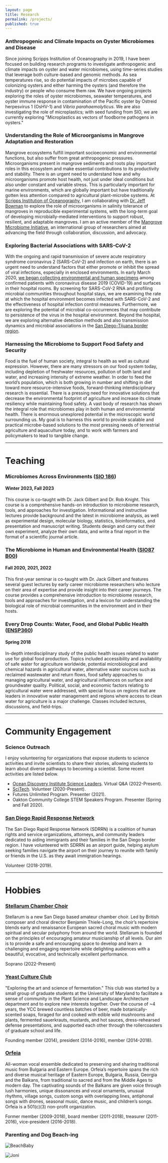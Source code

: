 ```yaml
---
layout: page
title: Research
permalink: /projects/
published: true
---
```



### Anthropogenic and Climate Impacts on Oyster Microbiomes and Disease 

Since joining Scripps Institution of Oceanography in 2019, I have been focused on building research programs to investigate anthropogenic and climate impacts on oyster and water microbiomes, using time-series studies that leverage both culture-based and genomic methods. As sea temperatures rise, so do potential impacts of microbes capable of colonizing oysters and either harming the oysters (and therefore the industry) or people who consume them raw. We have ongoing projects exploring the roles of oyster microbiomes, seawater temperatures, and oyster immune response in contamination of the Pacific oyster by Ostreid herpesvirus 1 (OsHV-1) and _Vibrio parahaemolyticus_. We are also investigating the role of microplastics; with seed funding from SIO, we are currently exploring "Microplastics as vectors of foodborne pathogens in oysters."

### Understanding the Role of Microorganisms in Mangrove Adaptation and Restoration

Mangrove ecosystems fulfill important socioeconomic and environmental functions, but also suffer from great anthropogenic pressures. Microorganisms present in mangrove sediments and roots play important roles in this ecosystem and make essential contributions to its productivity and stability. There is an urgent need to understand how and why microorganisms promote host health, not just under ideal conditions but also under constant and variable stress. This is particularly important for marine environments, which are globally important but have traditionally gotten less attention compared to agricultural plant-microbe systems. At [Scripps Institution of Oceanography](https://scripps.ucsd.edu/), I am collaborating with [Dr. Jeff Bowman](https://www.polarmicrobes.org/) to explore the role of microorganisms in salinity tolerance of mangroves in reproducible experimental systems, with the long-term goal of developing microbially-mediated interventions to support robust, resilient, and adaptable mangroves. I am an active member of the [Mangrove Microbiome Initiative](http://bmmo.microbe.net/mangrove-microbiome-initiative-mmi/), an international group of researchers aimed at advancing the field through collaboration, discussion, and advocacy.   

### Exploring Bacterial Associations with SARS-CoV-2

With the ongoing and rapid transmission of severe acute respiratory syndrome coronavirus 2 (SARS-CoV-2) and infection on earth, there is an urgent need to understand factors that either promote or inhibit the spread of viral infections, especially in enclosed environments. In early March 2020, [we began collecting environmental and human specimens](https://www.biotechniques.com/coronavirus-news/opinion_refocusing-our-microbiome-lab-for-sars-cov-2-research/) among confirmed patients with coronavirus disease 2019 (COVID-19) and surfaces in their hospital rooms. By screening for SARS-CoV-2 RNA and profiling microbial communities throughout hospital stays, we are examining the rate at which the hospital environment becomes infected with SARS-CoV-2 and the effectiveness of hospital infection control measures. Furthermore, we are exploring the potential of microbial co-occurrences that may contribute to persistence of the virus in the hospital environment. Beyond the hospital, we are exploring alternative detection methods and also transmission dynamics and microbial associations in the [San Diego-Tijuana border region](https://ucsdnews.ucsd.edu/pressrelease/a-cross-border-approach-to-tackling-covid-19).

### Harnessing the Microbiome to Support Food Safety and Security

Food is the fuel of human society, integral to health as well as cultural expression. However, there are many stressors on our food system today, including depletion of freshwater resources, pollution of both land and water, and increasing intensity of extreme weather. In order to feed the world’s population, which is both growing in number and shifting in diet toward more resource-intensive foods, forward-thinking interdisciplinary research is essential. There is a pressing need for innovative solutions that decrease the environmental footprint of agriculture and increase its climate resiliency while maintaining food safety. A vast body of research has shown the integral role that microbiomes play in both human and environmental health. There is enormous unexplored potential in the microscopic world surrounding us. My goal is to harness this world to provide scalable and practical microbe-based solutions to the most pressing needs of terrestrial agriculture and aquaculture today, and to work with farmers and policymakers to lead to tangible change.


***

# Teaching

### Microbiomes Across Environments ([SIO 186](https://catalog.ucsd.edu/courses/SIO.html))
#### Winter 2023, Fall 2023

This course is co-taught with Dr. Jack Gilbert and Dr. Rob Knight. This course is a comprehensive hands-on introduction to microbiome research, tools, and approaches for investigation. Informational and instructive lectures provide background and the latest in microbiome analysis, as well as experimental design, molecular biology, statistics, bioinformatics, and presentation and manuscript writing. Students design and carry out their own experiment, analyze their own data, and write a final report in the format of a scientific journal article.

### The Microbiome in Human and Environmental Health ([SIO87 B00](https://catalog.ucsd.edu/courses/SIO.html))
#### Fall 2020, 2021, 2022

This first-year seminar is co-taught with Dr. Jack Gilbert and features several guest lectures by early career microbiome researchers who lecture on their area of expertise and provide insight into their career journeys. The course provides a comprehensive introduction to microbiome research, tools and approaches for investigation, and a lexicon for understanding the biological role of microbial communities in the environment and in their hosts.

### Every Drop Counts: Water, Food, and Global Public Health ([ENSP360](https://ntst.umd.edu/soc/201801/ENSP/ENSP360))
#### Spring 2018

In-depth interdisciplinary study of the public health issues related to water use for global food production. Topics included accessibility and availability of safe water for agriculture worldwide, potential microbiological and chemical hazards in agricultural water, alternative water sources such as reclaimed wastewater and return flows, food safety approaches to managing agricultural water, and agricultural influences on surface and groundwater quality. Political, social, and economic factors relating to agricultural water were addressed, with special focus on regions that are leaders in innovative water management and regions where access to clean water for agriculture is a major challenge. Classes included lectures, discussions, and field-trips.

***

# Community Engagement

### Science Outreach

I enjoy volunteering for organizations that expose students to science activities and invite scientists to share their stories, allowing students to learn about diverse pathways to becoming a scientist. Some recent activities are listed below.

* [Ocean Discovery Institute Science Leaders](https://oceandiscoveryinstitute.org/science-leader-student-connection/). Virtual Q&A (2022-Present).
* [SciTech](https://www.fleetscience.org/scitech). Volunteer (2020-Present).
* Futures Unlimited Program. Presenter (2021).
* Oakton Community College STEM Speakers Program. Presenter (Spring and Fall 2020).

### [San Diego Rapid Response Network](http://www.rapidresponsesd.org/)

The San Diego Rapid Response Network (SDRRN) is a coalition of human rights and service organizations, attorneys, and community leaders dedicated to aiding immigrants and their families in the San Diego border region. I have volunteered with SDRRN as an airport guide, helping asylum seeking families navigate the airport on their journey to reunite with family or friends in the U.S. as they await immigration hearings.

Volunteer (2018-2019).

***

# Hobbies

### [Stellarum Chamber Choir](https://www.stellarumchoir.com/)

Stellarum is a new San Diego based amateur chamber choir. Led by British composer and choral director Benjamin Thiele-Long, the choir’s repertoire blends early and renaissance European sacred choral music with modern spiritual and secular polyphony from around the world. Stellarum is founded on the principles of encouraging amateur musicianship of all levels. Our aim is to provide a safe and encouraging space to develop and learn a challenging and engaging repertoire while delighting audiences with a beautiful, evocative, and technically excellent performance.

Soprano (2022-Present)

### [Yeast Culture Club](https://yeastcultureclub.wordpress.com) 

"Exploring the art and science of fermentation." This club was started by a small group of graduate students at the University of Maryland to facilitate a sense of community in the Plant Science and Landscape Architecture department and to explore new interests together. Over the course of ~4 years, the YCC brewed countless batches of beer, made botanically-scented soaps, foraged for and cooked with edible wild mushrooms and plants, fermented sauerkrauts, mustards, and hot sauces, dress-rehearsed defense presentations, and supported each other through the rollercoasters of graduate school and life. 

Founding member (2014), president (2014-2016), member (2014-2018).


### [Orfeia](https://orfeia.wordpress.com)

All-woman vocal ensemble dedicated to preserving and sharing traditional music from Bulgaria and Eastern Europe. Orfeia’s repertoire spans the rich and diverse musical heritage of Eastern Europe, Bulgaria, Russia, Georgia and the Balkans, from traditional to sacred and from the Middle Ages to modern day. The captivating sounds of the Balkans are given voice through lush harmonies, unique dissonances and vocal ornaments, unusual rhythms, village songs, custom songs with overlapping lines, antiphonal songs with drones, seasonal music, dance music, and children’s songs. Orfeia is a 501(c)(3) non-profit organization.

Former member (2009-2018), board member (2011-2018), treasurer (2011-2016), vice-president (2016-2018).

### Parenting and Dog Beach-ing

![BeachBaby]({{site.baseurl}}/Leni.jpg)

![Joni]({{site.baseurl}}/images/Joni_water2.jpg)
